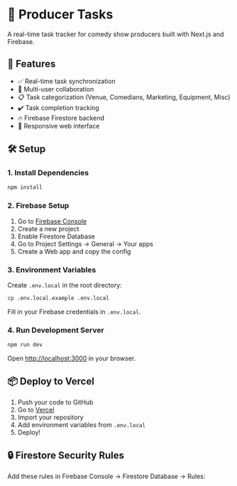 # 🎤 Producer Tasks

A real-time task tracker for comedy show producers built with Next.js and Firebase.

## 🚀 Features

- ✅ Real-time task synchronization
- 👥 Multi-user collaboration
- 📋 Task categorization (Venue, Comedians, Marketing, Equipment, Misc)
- ✔️ Task completion tracking
- 🔥 Firebase Firestore backend
- 📱 Responsive web interface

## 🛠️ Setup

### 1. Install Dependencies

```bash
npm install
```

### 2. Firebase Setup

1. Go to [Firebase Console](https://console.firebase.google.com)
2. Create a new project
3. Enable Firestore Database
4. Go to Project Settings → General → Your apps
5. Create a Web app and copy the config

### 3. Environment Variables

Create `.env.local` in the root directory:

```bash
cp .env.local.example .env.local
```

Fill in your Firebase credentials in `.env.local`.

### 4. Run Development Server

```bash
npm run dev
```

Open [http://localhost:3000](http://localhost:3000) in your browser.

## 📦 Deploy to Vercel

1. Push your code to GitHub
2. Go to [Vercel](https://vercel.com)
3. Import your repository
4. Add environment variables from `.env.local`
5. Deploy!

## 🔒 Firestore Security Rules

Add these rules in Firebase Console → Firestore Database → Rules:

